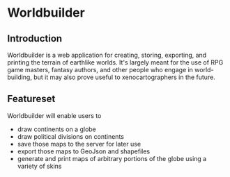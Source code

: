 # Worldbuilder

## Introduction

Worldbuilder is a web application for creating, storing, exporting, and printing the terrain of earthlike worlds. It's largely meant for the use of RPG game masters, fantasy authors, and other people who engage in world-building, but it may also prove useful to xenocartographers in the future.

## Featureset

Worldbuilder will enable users to 

- draw continents on a globe
- draw political divisions on continents
- save those maps to the server for later use
- export those maps to GeoJson and shapefiles
- generate and print maps of arbitrary portions of the globe using a variety of skins
